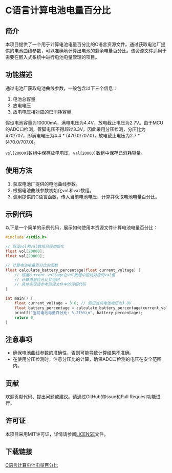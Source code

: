# C语言计算电池电量百分比

## 简介
本项目提供了一个用于计算电池电量百分比的C语言资源文件。通过获取电池厂提供的电池曲线参数，可以准确地计算出电池的剩余电量百分比。该资源文件适用于需要在嵌入式系统中进行电池电量管理的项目。

## 功能描述
通过电池厂获取电池曲线参数，一般包含以下三个信息：
1. 电池总容量
2. 放电电压
3. 放电电压相对应的已消耗容量

假设电池容量为10000mA，满电电压为4.4V，放电截止电压为2.7V。由于MCU的ADC口检测，管脚电压不得超过3.3V，因此采用分压检测，分压比为470/707，即满电电压为4.4 * (470.0/707.0)，放电截止电压为2.7 * (470.0/707.0)。

`vol[20000]`数组中保存放电电压，`val[20000]`数组中保存已消耗容量。

## 使用方法
1. 获取电池厂提供的电池曲线参数。
2. 根据电池曲线参数初始化`vol`和`val`数组。
3. 调用提供的C语言函数，传入当前电池电压，计算并获取电池电量百分比。

## 示例代码
以下是一个简单的示例代码，展示如何使用本资源文件计算电池电量百分比：

```c
#include <stdio.h>

// 假设vol和val数组已经初始化
float vol[20000];
float val[20000];

// 计算电池电量百分比的函数
float calculate_battery_percentage(float current_voltage) {
    // 根据current_voltage在vol数组中查找对应的val值
    // 计算电量百分比并返回
    // 具体实现请参考资源文件中的详细代码
}

int main() {
    float current_voltage = 3.8; // 假设当前电池电压为3.8V
    float battery_percentage = calculate_battery_percentage(current_voltage);
    printf("当前电池电量百分比: %.2f%%\n", battery_percentage);
    return 0;
}
```

## 注意事项
- 确保电池曲线参数的准确性，否则可能导致计算结果不准确。
- 在使用分压检测时，注意分压比的计算，确保ADC口检测的电压在安全范围内。

## 贡献
欢迎贡献代码、提出问题或建议。请通过GitHub的Issue和Pull Request功能进行。

## 许可证
本项目采用MIT许可证，详情请参阅[LICENSE](LICENSE)文件。

## 下载链接

[C语言计算电池电量百分比](https://pan.quark.cn/s/b4645179a207)